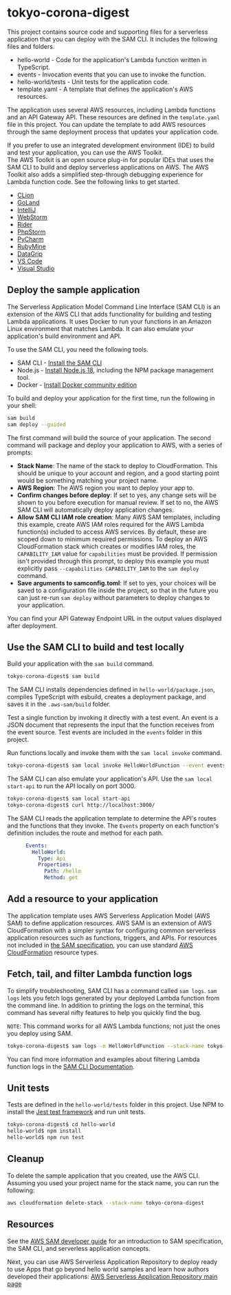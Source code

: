 # tokyo-corona-digest

This project contains source code and supporting files for a serverless application that you can deploy with the SAM CLI. It includes the following files and folders.

- hello-world - Code for the application's Lambda function written in TypeScript.
- events - Invocation events that you can use to invoke the function.
- hello-world/tests - Unit tests for the application code. 
- template.yaml - A template that defines the application's AWS resources.

The application uses several AWS resources, including Lambda functions and an API Gateway API. These resources are defined in the `template.yaml` file in this project. You can update the template to add AWS resources through the same deployment process that updates your application code.

If you prefer to use an integrated development environment (IDE) to build and test your application, you can use the AWS Toolkit.  
The AWS Toolkit is an open source plug-in for popular IDEs that uses the SAM CLI to build and deploy serverless applications on AWS. The AWS Toolkit also adds a simplified step-through debugging experience for Lambda function code. See the following links to get started.

* [CLion](https://docs.aws.amazon.com/toolkit-for-jetbrains/latest/userguide/welcome.html)
* [GoLand](https://docs.aws.amazon.com/toolkit-for-jetbrains/latest/userguide/welcome.html)
* [IntelliJ](https://docs.aws.amazon.com/toolkit-for-jetbrains/latest/userguide/welcome.html)
* [WebStorm](https://docs.aws.amazon.com/toolkit-for-jetbrains/latest/userguide/welcome.html)
* [Rider](https://docs.aws.amazon.com/toolkit-for-jetbrains/latest/userguide/welcome.html)
* [PhpStorm](https://docs.aws.amazon.com/toolkit-for-jetbrains/latest/userguide/welcome.html)
* [PyCharm](https://docs.aws.amazon.com/toolkit-for-jetbrains/latest/userguide/welcome.html)
* [RubyMine](https://docs.aws.amazon.com/toolkit-for-jetbrains/latest/userguide/welcome.html)
* [DataGrip](https://docs.aws.amazon.com/toolkit-for-jetbrains/latest/userguide/welcome.html)
* [VS Code](https://docs.aws.amazon.com/toolkit-for-vscode/latest/userguide/welcome.html)
* [Visual Studio](https://docs.aws.amazon.com/toolkit-for-visual-studio/latest/user-guide/welcome.html)

## Deploy the sample application

The Serverless Application Model Command Line Interface (SAM CLI) is an extension of the AWS CLI that adds functionality for building and testing Lambda applications. It uses Docker to run your functions in an Amazon Linux environment that matches Lambda. It can also emulate your application's build environment and API.

To use the SAM CLI, you need the following tools.

* SAM CLI - [Install the SAM CLI](https://docs.aws.amazon.com/serverless-application-model/latest/developerguide/serverless-sam-cli-install.html)
* Node.js - [Install Node.js 18](https://nodejs.org/en/), including the NPM package management tool.
* Docker - [Install Docker community edition](https://hub.docker.com/search/?type=edition&offering=community)

To build and deploy your application for the first time, run the following in your shell:

```bash
sam build
sam deploy --guided
```

The first command will build the source of your application. The second command will package and deploy your application to AWS, with a series of prompts:

* **Stack Name**: The name of the stack to deploy to CloudFormation. This should be unique to your account and region, and a good starting point would be something matching your project name.
* **AWS Region**: The AWS region you want to deploy your app to.
* **Confirm changes before deploy**: If set to yes, any change sets will be shown to you before execution for manual review. If set to no, the AWS SAM CLI will automatically deploy application changes.
* **Allow SAM CLI IAM role creation**: Many AWS SAM templates, including this example, create AWS IAM roles required for the AWS Lambda function(s) included to access AWS services. By default, these are scoped down to minimum required permissions. To deploy an AWS CloudFormation stack which creates or modifies IAM roles, the `CAPABILITY_IAM` value for `capabilities` must be provided. If permission isn't provided through this prompt, to deploy this example you must explicitly pass `--capabilities CAPABILITY_IAM` to the `sam deploy` command.
* **Save arguments to samconfig.toml**: If set to yes, your choices will be saved to a configuration file inside the project, so that in the future you can just re-run `sam deploy` without parameters to deploy changes to your application.

You can find your API Gateway Endpoint URL in the output values displayed after deployment.

## Use the SAM CLI to build and test locally

Build your application with the `sam build` command.

```bash
tokyo-corona-digest$ sam build
```

The SAM CLI installs dependencies defined in `hello-world/package.json`, compiles TypeScript with esbuild, creates a deployment package, and saves it in the `.aws-sam/build` folder.

Test a single function by invoking it directly with a test event. An event is a JSON document that represents the input that the function receives from the event source. Test events are included in the `events` folder in this project.

Run functions locally and invoke them with the `sam local invoke` command.

```bash
tokyo-corona-digest$ sam local invoke HelloWorldFunction --event events/event.json
```

The SAM CLI can also emulate your application's API. Use the `sam local start-api` to run the API locally on port 3000.

```bash
tokyo-corona-digest$ sam local start-api
tokyo-corona-digest$ curl http://localhost:3000/
```

The SAM CLI reads the application template to determine the API's routes and the functions that they invoke. The `Events` property on each function's definition includes the route and method for each path.

```yaml
      Events:
        HelloWorld:
          Type: Api
          Properties:
            Path: /hello
            Method: get
```

## Add a resource to your application
The application template uses AWS Serverless Application Model (AWS SAM) to define application resources. AWS SAM is an extension of AWS CloudFormation with a simpler syntax for configuring common serverless application resources such as functions, triggers, and APIs. For resources not included in [the SAM specification](https://github.com/awslabs/serverless-application-model/blob/master/versions/2016-10-31.md), you can use standard [AWS CloudFormation](https://docs.aws.amazon.com/AWSCloudFormation/latest/UserGuide/aws-template-resource-type-ref.html) resource types.

## Fetch, tail, and filter Lambda function logs

To simplify troubleshooting, SAM CLI has a command called `sam logs`. `sam logs` lets you fetch logs generated by your deployed Lambda function from the command line. In addition to printing the logs on the terminal, this command has several nifty features to help you quickly find the bug.

`NOTE`: This command works for all AWS Lambda functions; not just the ones you deploy using SAM.

```bash
tokyo-corona-digest$ sam logs -n HelloWorldFunction --stack-name tokyo-corona-digest --tail
```

You can find more information and examples about filtering Lambda function logs in the [SAM CLI Documentation](https://docs.aws.amazon.com/serverless-application-model/latest/developerguide/serverless-sam-cli-logging.html).

## Unit tests

Tests are defined in the `hello-world/tests` folder in this project. Use NPM to install the [Jest test framework](https://jestjs.io/) and run unit tests.

```bash
tokyo-corona-digest$ cd hello-world
hello-world$ npm install
hello-world$ npm run test
```

## Cleanup

To delete the sample application that you created, use the AWS CLI. Assuming you used your project name for the stack name, you can run the following:

```bash
aws cloudformation delete-stack --stack-name tokyo-corona-digest
```

## Resources

See the [AWS SAM developer guide](https://docs.aws.amazon.com/serverless-application-model/latest/developerguide/what-is-sam.html) for an introduction to SAM specification, the SAM CLI, and serverless application concepts.

Next, you can use AWS Serverless Application Repository to deploy ready to use Apps that go beyond hello world samples and learn how authors developed their applications: [AWS Serverless Application Repository main page](https://aws.amazon.com/serverless/serverlessrepo/)
